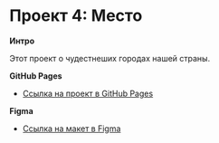 # Проект 4: Место
**Интро**

Этот проект о чудестнеших городах нашей страны.

**GitHub Pages**

* [Ссылка на проект в GitHub Pages](https://aleksandrstamat.github.io/mesto/)

**Figma**

* [Ссылка на макет в Figma](https://www.figma.com/file/StZjf8HnoeLdiXS7dYrLAh/JavaScript.-Sprint-4)